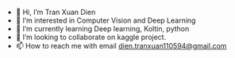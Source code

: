 - 👋 Hi, I’m Tran Xuan Dien
- 👀 I’m interested in Computer Vision and Deep Learning
- 🌱 I’m currently learning Deep learning, Koltin, python
- 💞️ I’m looking to collaborate on kaggle project.
- 📫 How to reach me with email dien.tranxuan110594@gmail.com

<!---
naruta1105/naruta1105 is a ✨ special ✨ repository because its `README.md` (this file) appears on your GitHub profile.
You can click the Preview link to take a look at your changes.
--->
